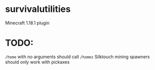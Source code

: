 # survivalutilities
Minecraft 1.18.1 plugin

# TODO:
```/home``` with no arguments should call ```/homes```
Silktouch mining spawners should only work with pickaxes
